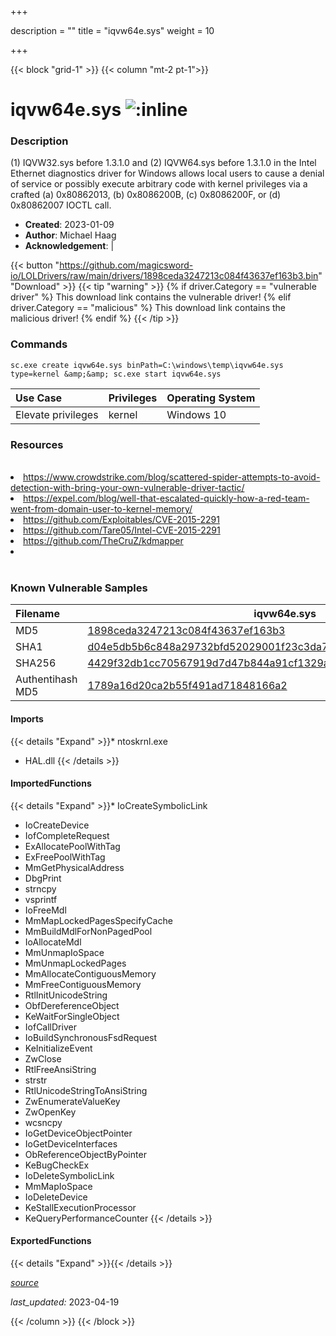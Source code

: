 +++

description = ""
title = "iqvw64e.sys"
weight = 10

+++


{{< block "grid-1" >}}
{{< column "mt-2 pt-1">}}


# iqvw64e.sys ![:inline](/images/twitter_verified.png) 


### Description

(1) IQVW32.sys before 1.3.1.0 and (2) IQVW64.sys before 1.3.1.0 in the Intel Ethernet diagnostics driver for Windows allows local users to cause a denial of service or possibly execute arbitrary code with kernel privileges via a crafted (a) 0x80862013, (b) 0x8086200B, (c) 0x8086200F, or (d) 0x80862007 IOCTL call.

- **Created**: 2023-01-09
- **Author**: Michael Haag
- **Acknowledgement**:  | [](https://twitter.com/)

{{< button "https://github.com/magicsword-io/LOLDrivers/raw/main/drivers/1898ceda3247213c084f43637ef163b3.bin" "Download" >}}
{{< tip "warning" >}}
{% if driver.Category == "vulnerable driver" %}
This download link contains the vulnerable driver!
{% elif driver.Category == "malicious" %}
This download link contains the malicious driver!
{% endif %}
{{< /tip >}}

### Commands

```
sc.exe create iqvw64e.sys binPath=C:\windows\temp\iqvw64e.sys type=kernel &amp;&amp; sc.exe start iqvw64e.sys
```

| Use Case | Privileges | Operating System | 
|:---- | ---- | ---- |
| Elevate privileges | kernel | Windows 10 |

### Resources
<br>
<li><a href="https://www.crowdstrike.com/blog/scattered-spider-attempts-to-avoid-detection-with-bring-your-own-vulnerable-driver-tactic/">https://www.crowdstrike.com/blog/scattered-spider-attempts-to-avoid-detection-with-bring-your-own-vulnerable-driver-tactic/</a></li>
<li><a href="https://expel.com/blog/well-that-escalated-quickly-how-a-red-team-went-from-domain-user-to-kernel-memory/">https://expel.com/blog/well-that-escalated-quickly-how-a-red-team-went-from-domain-user-to-kernel-memory/</a></li>
<li><a href="https://github.com/Exploitables/CVE-2015-2291">https://github.com/Exploitables/CVE-2015-2291</a></li>
<li><a href="https://github.com/Tare05/Intel-CVE-2015-2291">https://github.com/Tare05/Intel-CVE-2015-2291</a></li>
<li><a href="https://github.com/TheCruZ/kdmapper">https://github.com/TheCruZ/kdmapper</a></li>
<li><a href=""></a></li>
<br>

### Known Vulnerable Samples

| Filename | iqvw64e.sys |
|:---- | ---- | 
| MD5 | <a href="https://www.virustotal.com/gui/file/1898ceda3247213c084f43637ef163b3">1898ceda3247213c084f43637ef163b3</a> |
| SHA1 | <a href="https://www.virustotal.com/gui/file/d04e5db5b6c848a29732bfd52029001f23c3da75">d04e5db5b6c848a29732bfd52029001f23c3da75</a> |
| SHA256 | <a href="https://www.virustotal.com/gui/file/4429f32db1cc70567919d7d47b844a91cf1329a6cd116f582305f3b7b60cd60b">4429f32db1cc70567919d7d47b844a91cf1329a6cd116f582305f3b7b60cd60b</a> |
| Authentihash MD5 | <a href="https://www.virustotal.com/gui/search/authentihash%253A1789a16d20ca2b55f491ad71848166a2">1789a16d20ca2b55f491ad71848166a2</a> || Authentihash SHA1 | <a href="https://www.virustotal.com/gui/search/authentihash%253A2cbfe4ad0e1231ff3e19c19ca9311d952ce170b7">2cbfe4ad0e1231ff3e19c19ca9311d952ce170b7</a> || Authentihash SHA256 | <a href="https://www.virustotal.com/gui/search/authentihash%253A785e87bc23a1353fe0726554fd009aca69c320a98445a604a64e23ab45108087">785e87bc23a1353fe0726554fd009aca69c320a98445a604a64e23ab45108087</a> || Signature | Intel Corporation, VeriSign Class 3 Code Signing 2010 CA, VeriSign   || Company | Intel Corporation  || Description | Intel(R) Network Adapter Diagnostic Driver || Product | Intel(R) iQVW64.SYS || OriginalFilename | iQVW64.SYS |
#### Imports
{{< details "Expand" >}}* ntoskrnl.exe
* HAL.dll
{{< /details >}}
#### ImportedFunctions
{{< details "Expand" >}}* IoCreateSymbolicLink
* IoCreateDevice
* IofCompleteRequest
* ExAllocatePoolWithTag
* ExFreePoolWithTag
* MmGetPhysicalAddress
* DbgPrint
* strncpy
* vsprintf
* IoFreeMdl
* MmMapLockedPagesSpecifyCache
* MmBuildMdlForNonPagedPool
* IoAllocateMdl
* MmUnmapIoSpace
* MmUnmapLockedPages
* MmAllocateContiguousMemory
* MmFreeContiguousMemory
* RtlInitUnicodeString
* ObfDereferenceObject
* KeWaitForSingleObject
* IofCallDriver
* IoBuildSynchronousFsdRequest
* KeInitializeEvent
* ZwClose
* RtlFreeAnsiString
* strstr
* RtlUnicodeStringToAnsiString
* ZwEnumerateValueKey
* ZwOpenKey
* wcsncpy
* IoGetDeviceObjectPointer
* IoGetDeviceInterfaces
* ObReferenceObjectByPointer
* KeBugCheckEx
* IoDeleteSymbolicLink
* MmMapIoSpace
* IoDeleteDevice
* KeStallExecutionProcessor
* KeQueryPerformanceCounter
{{< /details >}}
#### ExportedFunctions
{{< details "Expand" >}}{{< /details >}}



[*source*](https://github.com/magicsword-io/LOLDrivers/tree/main/yaml/iqvw64e.yaml)

*last_updated:* 2023-04-19








{{< /column >}}
{{< /block >}}
